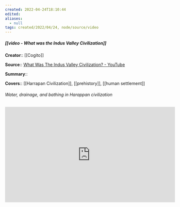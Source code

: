 ```yaml
---
created: 2022-04-24T18:10:44 
edited: 
aliases:
  - null
tags: created/2022/04/24, node/source/video
---
```


##### [[video - What was the Indus Valley Civilization]]

**Creator**:: [[Cogito]]
 
**Source**:: [What Was The Indus Valley Civilization? - YouTube](https://www.youtube.com/watch?v=rlONwxT9Nlc)

**Summary**:: 

**Covers**:: [[Harrapan Civilization]], [[prehistory]], [[human settlement]]

###### Water, drainage, and bathing in Harappan civilization

<iframe width="560" height="315" src="https://www.youtube.com/embed/rlONwxT9Nlc?start=271" title="YouTube video player" frameborder="0" allow="accelerometer; autoplay; clipboard-write; encrypted-media; gyroscope; picture-in-picture" allowfullscreen></iframe>

